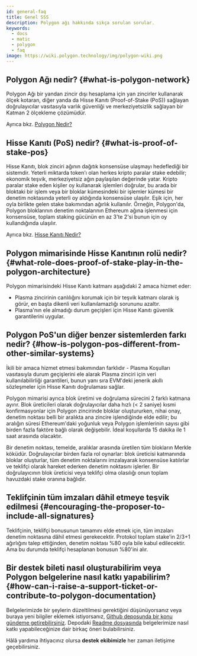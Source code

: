 ```yaml
---
id: general-faq
title: Genel SSS
description: Polygon ağı hakkında sıkça sorulan sorular.
keywords:
  - docs
  - matic
  - polygon
  - faq
image: https://wiki.polygon.technology/img/polygon-wiki.png
---
```


## Polygon Ağı nedir? {#what-is-polygon-network}

Polygon Ağı bir yandan zincir dışı hesaplama için yan zincirler kullanarak ölçek kotaran, diğer yanda da Hisse Kanıtı (Proof-of-Stake (PoS)) sağlayan doğrulayıcılar vasıtasıyla varlık güvenliği ve merkeziyetsizlik sağlayan bir Katman 2 ölçekleme çözümüdür.

Ayrıca bkz. [Polygon Nedir?](/docs/home/polygon-basics/what-is-polygon)

## Hisse Kanıtı (PoS) nedir? {#what-is-proof-of-stake-pos}

Hisse Kanıtı, blok zinciri ağının dağıtık konsensüse ulaşmayı hedeflediği bir sistemdir. Yeterli miktarda token'ı olan herkes kripto paralar stake edebilir; ekonomik teşvik, merkeziyetsiz ağın paylaşılan değerinde yatar. Kripto paralar stake eden kişiler oy kullanarak işlemleri doğrular, bu arada bir bloktaki bir işlem veya bir bloklar kümesindeki bir işlemler kümesi bir denetim noktasında yeterli oy aldığında konsensüse ulaşılır. Eşik için, her oyla birlikte gelen stake bakımından ağırlık kullanılır. Örneğin, Polygon'da, Polygon bloklarının denetim noktalarının Ethereum ağına işlenmesi için konsensüse, toplam staking gücünün en az 3'te 2'si bunun için oy kullandığında ulaşılır.

Ayrıca bkz. [Hisse Kanıtı Nedir?](/docs/home/polygon-basics/what-is-proof-of-stake)

## Polygon mimarisinde Hisse Kanıtının rolü nedir? {#what-role-does-proof-of-stake-play-in-the-polygon-architecture}

Polygon mimarisindeki Hisse Kanıtı katmanı aşağıdaki 2 amaca hizmet eder:

* Plasma zincirinin canlılığını korumak için bir teşvik katmanı olarak iş görür, en başta dikenli veri kullanılamazlığı sorununu azaltır.
* Plasma'nın ele almadığı durum geçişleri için Hisse Kanıtı güvenlik garantilerini uygular.

## Polygon PoS'un diğer benzer sistemlerden farkı nedir? {#how-is-polygon-pos-different-from-other-similar-systems}

İkili bir amaca hizmet etmesi bakımından farklıdır - Plasma Koşulları vasıtasıyla durum geçişlerini ele alarak Plasma zinciri için veri kullanılabilirliği garantileri, bunun yanı sıra EVM'deki jenerik akıllı sözleşmeler için Hisse Kanıtı doğrulaması sağlar.

Polygon mimarisi ayrıca blok üretimi ve doğrulama sürecini 2 farklı katmana ayırır. Blok üreticileri olarak doğrulayıcılar daha hızlı (< 2 saniye) kısmi konfirmasyonlar için Polygon zincirinde bloklar oluştururken, nihai onay, denetim noktası belli bir aralıkta ana zincire işlendiğinde elde edilir; bu aralığın süresi Ethereum'daki yoğunluk veya Polygon işlemlerinin sayısı gibi birden fazla faktöre bağlı olarak değişebilir. İdeal koşullarda 15 dakika ile 1 saat arasında olacaktır.

Bir denetim noktası, temelde, aralıklar arasında üretilen tüm blokların Merkle köküdür. Doğrulayıcılar birden fazla rol oynarlar: blok üreticisi katmanında bloklar oluşturlar, tüm denetim noktalarını imzalayarak konsensüse katılırlar ve teklifçi olarak hareket ederken denetim noktasını işlerler. Bir doğrulayıcının blok üreticisi veya teklifçi olma olasılığı onun toplam havuzdaki stake oranına bağlıdır.

## Teklifçinin tüm imzaları dâhil etmeye teşvik edilmesi {#encouraging-the-proposer-to-include-all-signatures}

Teklifçinin, teklifçi bonusunun tamamını elde etmek için, tüm imzaları denetim noktasına dâhil etmesi gerekecektir. Protokol toplam stake'in 2/3+1 ağırlığını talep ettiğinden, denetim noktası %80 oyla bile kabul edilecektir. Ama bu durumda teklifçi hesaplanan bonusun %80'ini alır.

## Bir destek bileti nasıl oluşturabilirim veya Polygon belgelerine nasıl katkı yapabilirim? {#how-can-i-raise-a-support-ticket-or-contribute-to-polygon-documentation}
Belgelerimizde bir şeylerin düzeltilmesi gerektiğini düşünüyorsanız veya buraya yeni bilgiler eklemek istiyorsanız, [Github deposunda bir konu gündeme getirebilirsiniz](https://github.com/maticnetwork/matic.js/issues). Depodaki [Readme dosyasında](https://github.com/maticnetwork/matic-docs/blob/master/README.md) belgelerimize nasıl katkı yapabileceğinize dair birkaç öneri bulabilirsiniz.

Hâlâ yardıma ihtiyacınız olursa **destek ekibimizle** her zaman iletişime geçebilirsiniz.
